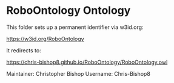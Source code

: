 # RoboOntology Ontology

This folder sets up a permanent identifier via w3id.org:

https://w3id.org/RoboOntology

It redirects to:

https://chris-bishop8.github.io/RoboOntology/RoboOntology.owl

Maintainer: Christopher Bishop 
Username: Chris-Bishop8
